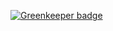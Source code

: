 
[![Greenkeeper badge](https://badges.greenkeeper.io/thisislajohn/gk-test.svg)](https://greenkeeper.io/)


